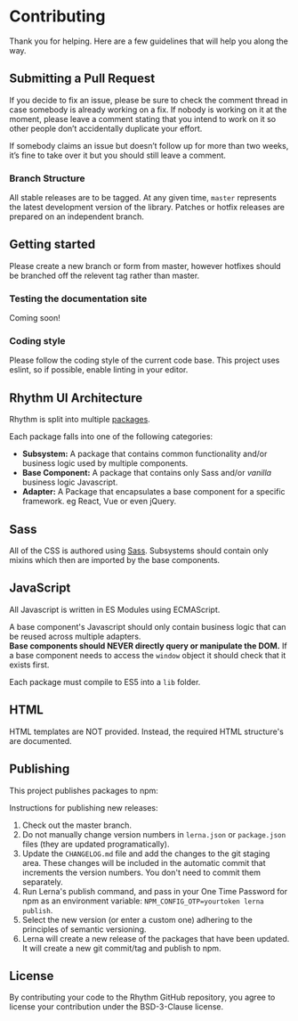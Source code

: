 # Contributing

Thank you for helping. Here are a few guidelines that will help you along the way.

## Submitting a Pull Request

If you decide to fix an issue, please be sure to check the comment thread in case somebody is already working on a fix. 
If nobody is working on it at the moment, please leave a comment stating that you intend to work on it so other people 
don’t accidentally duplicate your effort.

If somebody claims an issue but doesn’t follow up for more than two weeks, it’s fine to take over it but you should 
still leave a comment.

### Branch Structure

All stable releases are to be tagged. At any given time, `master` represents the latest development version of the library. 
Patches or hotfix releases are prepared on an independent branch.

## Getting started

Please create a new branch or form from master, however hotfixes should be branched off the relevent tag rather than master.

### Testing the documentation site

Coming soon!

### Coding style

Please follow the coding style of the current code base. This project uses eslint, so if possible, enable linting in your 
editor. 

## Rhythm UI Architecture

Rhythm is split into multiple [packages](#https://github.com/DeloitteDigitalAPAC/rhythm-ui/tree/master/packages). 

Each package falls into one of the following categories:

- **Subsystem:** A package that contains common functionality and/or business logic used by multiple components.
- **Base Component:** A package that contains only Sass and/or *vanilla* business logic Javascript. 
- **Adapter:** A Package that encapsulates a base component for a specific framework. eg React, Vue or even jQuery.

## Sass

All of the CSS is authored using [Sass](http://sass-lang.com/). Subsystems should contain only mixins which then are
imported by the base components.

## JavaScript

All Javascript is written in ES Modules using ECMAScript.

A base component's Javascript should only contain business logic that can be reused across multiple adapters.  
**Base components should NEVER directly query or manipulate the DOM.** If a base component needs to access the `window`
object it should check that it exists first.

Each package must compile to ES5 into a `lib` folder.

## HTML

HTML templates are NOT provided. Instead, the required HTML structure's are documented.

## Publishing

This project publishes packages to npm:

Instructions for publishing new releases:

1. Check out the master branch.
1. Do not manually change version numbers in `lerna.json` or `package.json` files (they are updated programatically).
1. Update the `CHANGELOG.md` file and add the changes to the git staging area. These changes will be included in the 
automatic commit that increments the version numbers. You don't need to commit them separately.
1. Run Lerna's publish command, and pass in your One Time Password for npm as an environment variable: `NPM_CONFIG_OTP=yourtoken lerna publish`.
1. Select the new version (or enter a custom one) adhering to the principles of semantic versioning.
1. Lerna will create a new release of the packages that have been updated. It will create a new git commit/tag and publish to npm.

## License

By contributing your code to the Rhythm GitHub repository, you agree to license your contribution under the BSD-3-Clause license.
